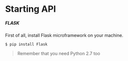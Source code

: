 # Starting API

##### FLASK

First of all, install Flask microframework on your machine.
``` terminal
$ pip install Flask
```
> Remember that you need Python 2.7 too

